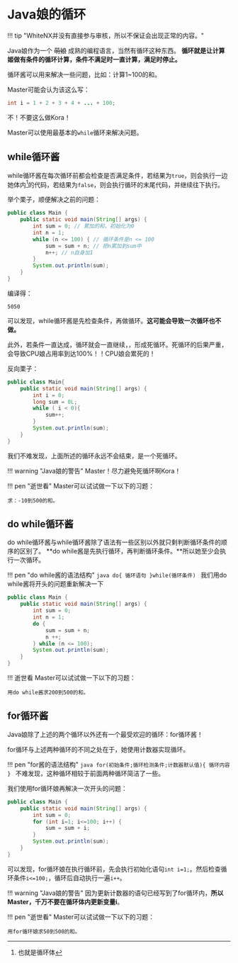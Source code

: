 # Java娘的循环

!!! tip "WhiteNX并没有直接参与审核，所以不保证会出现正常的内容。"

Java娘作为一个 ~~萌娘~~ 成熟的编程语言，当然有循环这种东西。 **循环就是让计算姬做有条件的循环计算，条件不满足时一直计算，满足时停止。**

循环酱可以用来解决一些问题，比如：计算1~100的和。

Master可能会认为该这么写：
```java
int i = 1 + 2 + 3 + 4 + ... + 100;
```
不！不要这么做Kora！

Master可以使用最基本的`while`循环来解决问题。


## while循环酱

while循环酱在每次循环前都会检查是否满足条件，若结果为`true`，则会执行一边她体内[^1]的代码，若结果为`false`，则会执行循环的末尾代码，并继续往下执行。

[^1]: 也就是循环体

举个栗子，顺便解决之前的问题：
```java
public class Main {
    public static void main(String[] args) {
        int sum = 0; // 累加的和，初始化为0
        int n = 1;
        while (n <= 100) { // 循环条件是n <= 100
            sum = sum + n; // 把n累加到sum中
            n++; // n自身加1
        }
        System.out.println(sum);
    }
}
```
编译得：
```
5050
```
可以发现，while循环酱是先检查条件，再做循环。**这可能会导致一次循环也不做。**

此外，若条件一直达成，循环就会一直继续，，形成死循环。死循环的后果严重，会导致CPU娘占用率到达100%！！CPU娘会累死的！

反向栗子：

```java
public class Main{
    public static void main(String[] args) {
        int i = 0;
        long sum = 0L;
        while ( i < 0){
            sum++;
        }
        System.out.println(sum);
    }
}
```
我们不难发现，上面所述的循环永远不会结束，是一个死循环。

!!! warning "Java娘的警告"
    Master！尽力避免死循环啊Kora！

!!! pen "逝世看"
    Master可以试试做一下以下的习题：
    
    求：-10到500的和。

## do while循环酱
do while循环酱与while循环酱除了语法有一些区别以外就只剩判断循环条件的顺序的区别了。 **do while酱是先执行循环，再判断循环条件。**所以她至少会执行一次循环。

!!! pen "do while酱的语法结构"
    ```java
    do{
        循环语句
    }while(循环条件)
    ```
我们用do while酱将开头的问题重新解决一下
```java
public class Main {
    public static void main(String[] args) {
        int sum = 0;
        int n = 1;
        do {
            sum = sum + n;
            n ++;
        } while (n <= 100);
        System.out.println(sum);
    }
}
```
!!! 逝世看
    Master可以试试做一下以下的习题：
    
    用do while酱求200到500的和。

## for循环酱
Java娘除了上述的两个循环以外还有一个最受欢迎的循环：for循环酱！

for循环与上述两种循环的不同之处在于，她使用计数器实现循环。

!!! pen "for酱的语法结构"
    ```java
    for(初始条件;循环检测条件;计数器默认值){
      循环内容  
    }
    ```
    不难发现，这种循环相较于前面两种循环简洁了一些。

我们使用for循环娘再解决一次开头的问题：
```java
public class Main {
    public static void main(String[] args) {
        int sum = 0;
        for (int i=1; i<=100; i++) {
            sum = sum + i;
        }
        System.out.println(sum);
    }
}
```

可以发现，for循环娘在执行循环前，先会执行初始化语句`int i=1;`。然后检查循环条件`i<=100;`，循环后自动执行一遍`i++`。

!!! warning "Java娘的警告"
    因为更新计数器的语句已经写到了for循环内，**所以Master，千万不要在循环体内更新变量i**。

!!! pen "逝世看"
    Master可以试试做一下以下的习题：
    
    用for循环娘求50到500的和。